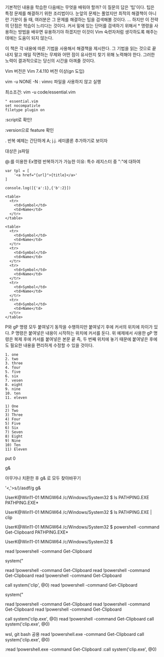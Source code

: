 기본적인 내용을 학습한 다음에는 무엇을 배워야 할까? 이 질문의 답은 '팁'이다.
팁은 특정 문제를 해결하기 위한 조리법이다. 눈앞의 문제는 풀었지만 최적의 해결책이 아니란 기분이 들 때, 여러분은 그 문제를 해결하는 팁을 검색해볼 것이다. ... 하지만 이 전략의 단점은 학습이 느리다는 것이다. 커서 밑에 있는 단어를 검색하기 위해서 * 명령을 사용하는 방법을 배우면 유용하기야 하겠지만 이것이 Vim 숙련자처럼 생각하도록 해주는 데에는 도움이 되지 않는다.


이 책은 각 내용에 따른 기법을 사용해서 해결책을 제시한다. 그 기법을 읽는 것으로 끝내지 말고 매일 직면하는 무제와 어떤 점이 유사한지 찾기 위해 노력해야 한다. 그러한 노력이 결과적으로는 당신의 시간을 아껴줄 것이다.

Vim 버전은 Vim 7.4.110 버전 이상(gn 도입)

vim -u NONE -N
: vimrc 파일을 사용하지 않고 실행

최소조건:
vim -u code/essential.vim

```vim
" essential.vim
set nocompativle
filetype plugin on
```

:script로 확인!

:version으로 feature 확인

. 반복 예제는 간단하게 A;
j.j. 세미콜론 추가하기로 보이자

대상은 js파일

@:를 이용한 Ex명령 반복하기가 가능한 이유:
특수 레지스터 중 ":"에 대하여

```
var tpl = [
    '<a href="{url}">{title}</a>'
]
```

```
console.log([{'a':1},{'b':2}])
```

```
<table>
  <tr>
    <td>Symbol</td>
    <td>Name</td>
  </tr>
</table>
```

```
<table>
  <tr>
    <td>Symbol</td>
    <td>Name</td>
  </tr>
  <tr>
    <td>Symbol</td>
    <td>Name</td>
  </tr>
  <tr>
    <td>Symbol</td>
    <td>Name</td>
  </tr>
  <tr>
    <td>Symbol</td>
    <td>Name</td>
  </tr>
  <tr>
    <td>Symbol</td>
    <td>Name</td>
  </tr>
</table>
```


P와 gP 명령 모두 붙여넣기 동작을 수행하지만 붙여넣기 후에 커서의 위치에 차이가 있다.
P 명령은 붙여넣은 내용이 시작하는 위치에 커서를 둔다. 위 예제에서 사용한 gP 명령은 복제 후에 커서를 붙여넣은 본문 끝 즉, 두 번째 위치에 놓기 때문에 붙여넣은 후에도 필요한 내용을 편리하게 수정할 수 있을 것이다.


```
1. one
2. two
3. three
4. four
5. five
6. six
7. vesen
8. eight
9. nine
10. ten
11. eleven
```

```
1) One
2) Two
3) Three
4) Four
5) Five
6) Six
7) Seven
8) Eight
9) Nine
10) Ten
11) Eleven
```

put 0

g&

아무거나 치환한 후 g& 로 모두 찾아바꾸기

'<,'>s/)/asdf/g
g&




UserK@Win11-01 MINGW64 /c/Windows/System32
$ ls PATHPING.EXE
PATHPING.EXE*

UserK@Win11-01 MINGW64 /c/Windows/System32
$ ls PATHPING.EXE | clip

UserK@Win11-01 MINGW64 /c/Windows/System32
$ powershell -command Get-Clipboard
PATHPING.EXE*


UserK@Win11-01 MINGW64 /c/Windows/System32
$

read !powershell -command Get-Clipboard


system("


read !powershell -command Get-Clipboard
read !powershell -command Get-Clipboard
read !powershell -command Get-Clipboard


call system('clip', @0)
read !powershell -command Get-Clipboard


system("


read !powershell -command Get-Clipboard
read !powershell -command Get-Clipboard
read !powershell -command Get-Clipboard


call system('clip.exe', @0)
read !powershell -command Get-Clipboard
call system('clip.exe', @0)

wsl, git bash 공용
read !powershell.exe -command Get-Clipboard
call system('clip.exe', @0)

:read !powershell.exe -command Get-Clipboard
:call system('clip.exe', @0)

